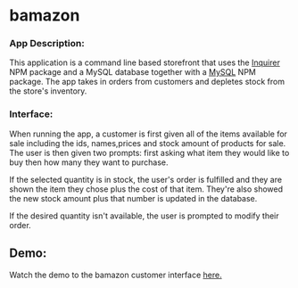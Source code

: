 # bamazon

### App Description:

This application is a command line based storefront that uses the [Inquirer](https://www.npmjs.com/package/inquirer) NPM package and a MySQL database together with a [MySQL](https://www.npmjs.com/package/mysql) NPM package. The app takes in orders from customers and depletes stock from the store's inventory.


### Interface:

When running the app, a customer is first given all of the items available for sale including the ids, names,prices and stock amount of products for sale. The user is then given two prompts: first asking what item they would like to buy then how many they want to purchase.

If the selected quantity is in stock, the user's order is fulfilled and they are shown the item they chose plus the cost of that item. They're also showed the new stock amount plus that number is updated in the database.

If the desired quantity isn't available, the user is prompted to modify their order.

## Demo:

Watch the demo to the bamazon customer interface [here.](https://drive.google.com/file/d/1gYyD06qjvUDW1RP7c4SJxvcaeKh-wDZI/view)
